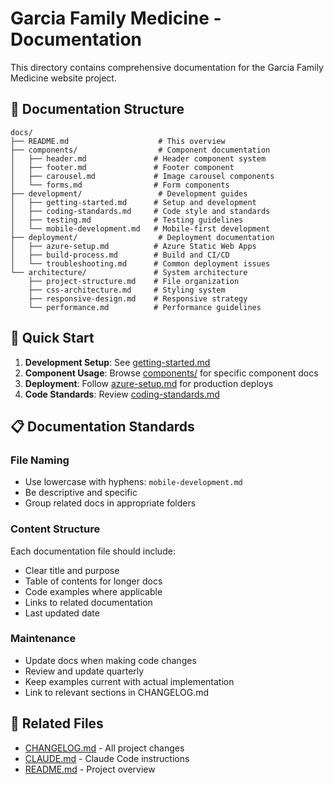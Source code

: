 # Garcia Family Medicine - Documentation

This directory contains comprehensive documentation for the Garcia Family Medicine website project.

## 📁 Documentation Structure

```
docs/
├── README.md                    # This overview
├── components/                  # Component documentation
│   ├── header.md               # Header component system
│   ├── footer.md               # Footer component
│   ├── carousel.md             # Image carousel components
│   └── forms.md                # Form components
├── development/                 # Development guides
│   ├── getting-started.md      # Setup and development
│   ├── coding-standards.md     # Code style and standards
│   ├── testing.md              # Testing guidelines
│   └── mobile-development.md   # Mobile-first development
├── deployment/                  # Deployment documentation
│   ├── azure-setup.md          # Azure Static Web Apps
│   ├── build-process.md        # Build and CI/CD
│   └── troubleshooting.md      # Common deployment issues
└── architecture/               # System architecture
    ├── project-structure.md    # File organization
    ├── css-architecture.md     # Styling system
    ├── responsive-design.md    # Responsive strategy
    └── performance.md          # Performance guidelines
```

## 🚀 Quick Start

1. **Development Setup**: See [getting-started.md](development/getting-started.md)
2. **Component Usage**: Browse [components/](components/) for specific component docs
3. **Deployment**: Follow [azure-setup.md](deployment/azure-setup.md) for production deploys
4. **Code Standards**: Review [coding-standards.md](development/coding-standards.md)

## 📋 Documentation Standards

### File Naming
- Use lowercase with hyphens: `mobile-development.md`
- Be descriptive and specific
- Group related docs in appropriate folders

### Content Structure
Each documentation file should include:
- Clear title and purpose
- Table of contents for longer docs
- Code examples where applicable
- Links to related documentation
- Last updated date

### Maintenance
- Update docs when making code changes
- Review and update quarterly
- Keep examples current with actual implementation
- Link to relevant sections in CHANGELOG.md

## 🔗 Related Files
- [CHANGELOG.md](../CHANGELOG.md) - All project changes
- [CLAUDE.md](../CLAUDE.md) - Claude Code instructions
- [README.md](../README.md) - Project overview